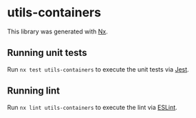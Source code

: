 # utils-containers

This library was generated with [Nx](https://nx.dev).


## Running unit tests

Run `nx test utils-containers` to execute the unit tests via [Jest](https://jestjs.io).


## Running lint

Run `nx lint utils-containers` to execute the lint via [ESLint](https://eslint.org/).

